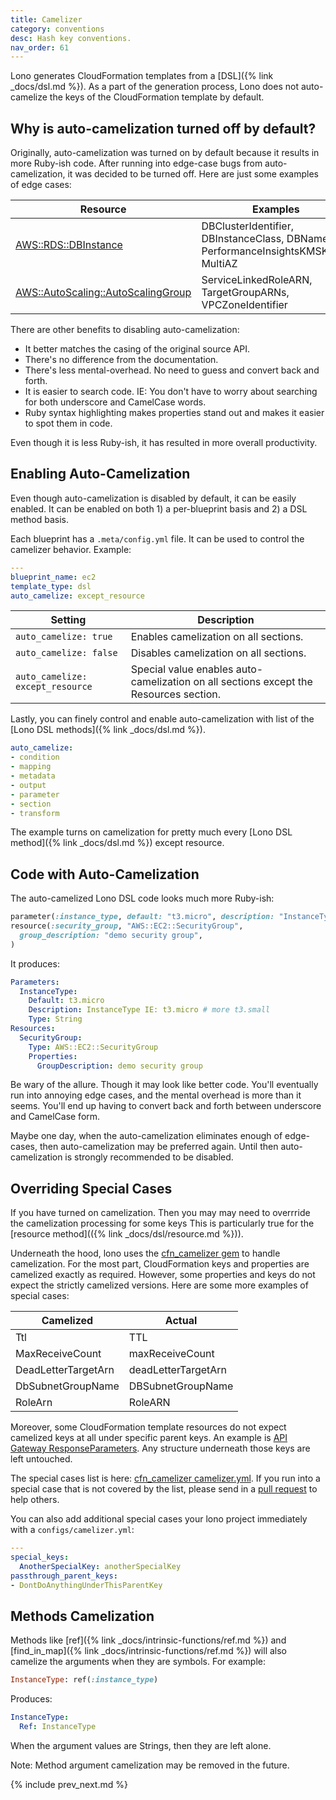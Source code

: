 ```yaml
---
title: Camelizer
category: conventions
desc: Hash key conventions.
nav_order: 61
---
```


Lono generates CloudFormation templates from a [DSL]({% link _docs/dsl.md %}).  As a part of the generation process, Lono does not auto-camelize the keys of the CloudFormation template by default.

## Why is auto-camelization turned off by default?

Originally, auto-camelization was turned on by default because it results in more Ruby-ish code.  After running into edge-case bugs from auto-camelization, it was decided to be turned off.  Here are just some examples of edge cases:

Resource | Examples
--- | ---
[AWS::RDS::DBInstance](https://docs.aws.amazon.com/AWSCloudFormation/latest/UserGuide/aws-properties-rds-database-instance.html) | DBClusterIdentifier, DBInstanceClass, DBName, PerformanceInsightsKMSKeyId, MultiAZ
[AWS::AutoScaling::AutoScalingGroup](https://docs.aws.amazon.com/AWSCloudFormation/latest/UserGuide/aws-properties-as-group.html) | ServiceLinkedRoleARN, TargetGroupARNs, VPCZoneIdentifier

There are other benefits to disabling auto-camelization:

* It better matches the casing of the original source API.
* There's no difference from the documentation.
* There's less mental-overhead. No need to guess and convert back and forth.
* It is easier to search code. IE: You don't have to worry about searching for both underscore and CamelCase words.
* Ruby syntax highlighting makes properties stand out and makes it easier to spot them in code.

Even though it is less Ruby-ish, it has resulted in more overall productivity.

## Enabling Auto-Camelization

Even though auto-camelization is disabled by default, it can be easily enabled. It can be enabled on both 1) a per-blueprint basis and 2) a DSL method basis.

Each blueprint has a `.meta/config.yml` file.  It can be used to control the camelizer behavior. Example:

```yaml
---
blueprint_name: ec2
template_type: dsl
auto_camelize: except_resource
```

Setting | Description
--- | ---
`auto_camelize: true` | Enables camelization on all sections.
`auto_camelize: false` | Disables camelization on all sections.
`auto_camelize: except_resource` | Special value enables auto-camelization on all sections except the Resources section.

Lastly, you can finely control and enable auto-camelization with list of the [Lono DSL methods]({% link _docs/dsl.md %}).

```yaml
auto_camelize:
- condition
- mapping
- metadata
- output
- parameter
- section
- transform
```

The example turns on camelization for pretty much every [Lono DSL method]({% link _docs/dsl.md %}) except resource.

## Code with Auto-Camelization

The auto-camelized Lono DSL code looks much more Ruby-ish:

```ruby
parameter(:instance_type, default: "t3.micro", description: "InstanceType IE: t3.micro # more t3.small")
resource(:security_group, "AWS::EC2::SecurityGroup",
  group_description: "demo security group",
)
```

It produces:

```yaml
Parameters:
  InstanceType:
    Default: t3.micro
    Description: InstanceType IE: t3.micro # more t3.small
    Type: String
Resources:
  SecurityGroup:
    Type: AWS::EC2::SecurityGroup
    Properties:
      GroupDescription: demo security group
```

Be wary of the allure. Though it may look like better code. You'll eventually run into annoying edge cases, and the mental overhead is more than it seems. You'll end up having to convert back and forth between underscore and CamelCase form.

Maybe one day, when the auto-camelization eliminates enough of edge-cases, then auto-camelization may be preferred again.  Until then auto-camelization is strongly recommended to be disabled.

## Overriding Special Cases

If you have turned on camelization. Then you may may need to overrride the camelization processing for some keys This is particularly true for the [resource method](({% link _docs/dsl/resource.md %})).

Underneath the hood, lono uses the [cfn_camelizer gem](https://github.com/tongueroo/cfn_camelizer) to handle camelization. For the most part, CloudFormation keys and properties are camelized exactly as required. However, some properties and keys do not expect the strictly camelized versions.  Here are some more examples of special cases:

Camelized | Actual
--- | ---
Ttl | TTL
MaxReceiveCount | maxReceiveCount
DeadLetterTargetArn | deadLetterTargetArn
DbSubnetGroupName | DBSubnetGroupName
RoleArn | RoleARN

Moreover, some CloudFormation template resources do not expect camelized keys at all under specific parent keys.  An example is [API Gateway ResponseParameters](https://docs.aws.amazon.com/apigateway/latest/developerguide/api-gateway-swagger-extensions-integration-responseParameters.html). Any structure underneath those keys are left untouched.

The special cases list is here: [cfn_camelizer camelizer.yml](https://github.com/tongueroo/cfn_camelizer/blob/master/lib/camelizer.yml).  If you run into a special case that is not covered by the list, please send in a [pull request](https://github.com/tongueroo/cfn_camelizer/pulls) to help others.

You can also add additional special cases your lono project immediately with a `configs/camelizer.yml`:

```yaml
---
special_keys:
  AnotherSpecialKey: anotherSpecialKey
passthrough_parent_keys:
- DontDoAnythingUnderThisParentKey
```

## Methods Camelization

Methods like [ref]({% link _docs/intrinsic-functions/ref.md %}) and [find_in_map]({% link _docs/intrinsic-functions/ref.md %}) will also camelize the arguments when they are symbols.  For example:

```ruby
InstanceType: ref(:instance_type)
```

Produces:

```yaml
InstanceType:
  Ref: InstanceType
```

When the argument values are Strings, then they are left alone.

Note: Method argument camelization may be removed in the future.

{% include prev_next.md %}
